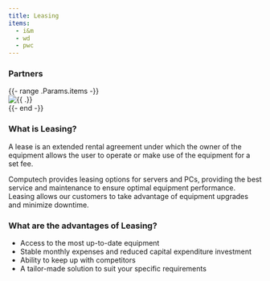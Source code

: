 ```yaml
---
title: Leasing
items:
  - i&m
  - wd
  - pwc
---
```

### Partners

<div class = 'grid-3 mt-2 mb-1'>
  {{- range .Params.items -}}
  <div class = 'partner'>
    <img src = '/partners/{{ . }}.png' alt = '{{ .}}'>
  </div>
  {{- end -}}
</div>

### What is Leasing?

A lease is an extended rental agreement under which the owner of the equipment allows the user to operate or make use of the equipment for a set fee.

Computech provides leasing options for servers and PCs, providing the best service and maintenance to ensure optimal equipment performance. Leasing allows our customers to take advantage of equipment upgrades and minimize downtime. 

### What are the advantages of Leasing?

* Access to the most up-to-date equipment
* Stable monthly expenses and reduced capital expenditure investment
* Ability to keep up with competitors
* A tailor-made solution to suit your specific requirements
